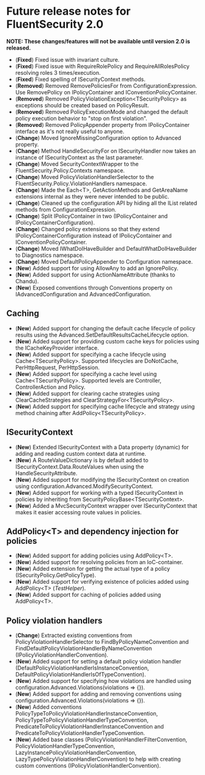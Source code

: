 # Future release notes for FluentSecurity 2.0

**NOTE: These changes/features will not be available until version 2.0 is released.**

- (**Fixed**) Fixed issue with invariant culture.
- (**Fixed**) Fixed issue with RequireRolePolicy and RequireAllRolesPolicy resolving roles 3 times/execution.
- (**Fixed**) Fixed spelling of ISecurityContext methods.
- (**Removed**) Removed RemovePoliciesFor from ConfigurationExpression. Use RemovePolicy on IPolicyContainer and IConventionPolicyContainer.
- (**Removed**) Removed PolicyViolationException\<TSecurityPolicy\> as exceptions should be created based on PolicyResult.
- (**Removed**) Removed PolicyExecutionMode and changed the default policy execution behavior to "stop on first violation".
- (**Removed**) Removed PolicyAppender property from IPolicyContainer interface as it's not really useful to anyone.
- (**Change**) Moved IgnoreMissingConfiguration option to Advanced property.
- (**Change**) Method HandleSecurityFor on ISecurityHandler now takes an instance of ISecurityContext as the last parameter.
- (**Change**) Moved SecurityContextWrapper to the FluentSecurity.Policy.Contexts namespace.
- (**Change**) Moved PolicyViolationHandlerSelector to the FluentSecurity.Policy.ViolationHandlers namespace.
- (**Change**) Made the Each\<T\>, GetActionMethods and GetAreaName extensions internal as they were never intended to be public.
- (**Change**) Cleaned up the configuration API by hiding all the IList<T> related methods from ConfigurationExpression.
- (**Change**) Split IPolicyContainer in two (IPolicyContainer and IPolicyContainerConfiguration).
- (**Change**) Changed policy extensions so that they extend IPolicyContainerConfiguration instead of IPolicyContainer and IConventionPolicyContainer.
- (**Change**) Moved IWhatDoIHaveBuilder and DefaultWhatDoIHaveBuilder to Diagnostics namespace.
- (**Change**) Moved DefaultPolicyAppender to Configuration namespace.
- (**New**) Added support for using AllowAny to add an IgnorePolicy.
- (**New**) Added support for using ActionNameAttribute (thanks to Chandu).
- (**New**) Exposed conventions through Conventions property on IAdvancedConfiguration and AdvancedConfiguration.

## Caching
- (**New**) Added support for changing the default cache lifecycle of policy results using the Advanced.SetDefaultResultsCacheLifecycle option.
- (**New**) Added support for providing custom cache keys for policies using the ICacheKeyProvider interface.
- (**New**) Added support for specifying a cache lifecycle using Cache\<TSecurityPolicy\>. Supported lifecycles are DoNotCache, PerHttpRequest, PerHttpSession.
- (**New**) Added support for specifying a cache level using Cache\<TSecurityPolicy\>. Supported levels are Controller, ControllerAction and Policy.
- (**New**) Added support for clearing cache strategies using ClearCacheStrategies and ClearStrategyFor\<TSecurityPolicy\>.
- (**New**) Added support for specifying cache lifecycle and strategy using method chaining after AddPolicy\<TSecurityPolicy\>.

## ISecurityContext
- (**New**) Extended ISecurityContext with a Data property (dynamic) for adding and reading custom context data at runtime.
- (**New**) A RouteValueDictionary is by default added to ISecurityContext.Data.RouteValues when using the HandleSecurityAttribute.
- (**New**) Added support for modifying the ISecurityContext on creation using configuration.Advanced.ModifySecurityContext.
- (**New**) Added support for working with a typed ISecurityContext in policies by inheriting from SecurityPolicyBase\<TSecurityContext\>.
- (**New**) Added a MvcSecurityContext wrapper over ISecurityContext that makes it easier accessing route values in policies.

## AddPolicy\<T\> and dependency injection for policies
- (**New**) Added support for adding policies using AddPolicy\<T\>.
- (**New**) Added support for resolving policies from an IoC-container.
- (**New**) Added extension for getting the actual type of a policy (ISecurityPolicy.GetPolicyType).
- (**New**) Added support for verifying existence of policies added using AddPolicy\<T\> (*TestHelper*).
- (**New**) Added support for caching of policies added using AddPolicy\<T\>.

## Policy violation handlers
- (**Change**) Extracted existing conventions from PolicyViolationHandlerSelector to FindByPolicyNameConvention and FindDefaultPolicyViolationHandlerByNameConvention (IPolicyViolationHandlerConvention).
- (**New**) Added support for setting a default policy violation handler (DefaultPolicyViolationHandlerIsInstanceConvention, DefaultPolicyViolationHandlerIsOfTypeConvention).
- (**New**) Added support for specifying how violations are handled using configuration.Advanced.Violations(violations => {}).
- (**New**) Added support for adding and removing conventions using configuration.Advanced.Violations(violations => {}).
- (**New**) Added conventions PolicyTypeToPolicyViolationHandlerInstanceConvention, PolicyTypeToPolicyViolationHandlerTypeConvention, PredicateToPolicyViolationHandlerInstanceConvention and PredicateToPolicyViolationHandlerTypeConvention.
- (**New**) Added base classes (PolicyViolationHandlerFilterConvention, PolicyViolationHandlerTypeConvention, LazyInstancePolicyViolationHandlerConvention, LazyTypePolicyViolationHandlerConvention) to help with creating custom conventions (IPolicyViolationHandlerConvention).